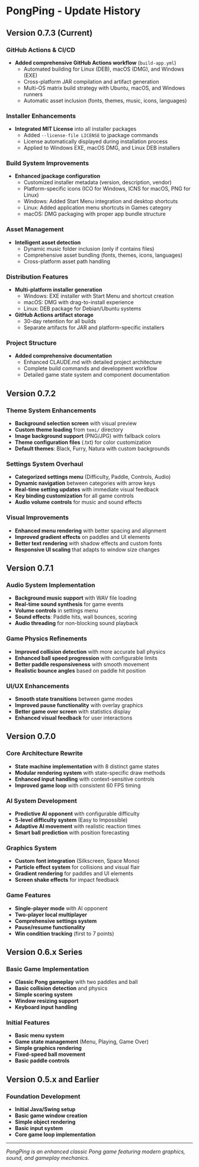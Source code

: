 # PongPing - Update History

## Version 0.7.3 (Current)

### GitHub Actions & CI/CD
- **Added comprehensive GitHub Actions workflow** (`build-app.yml`)
  - Automated building for Linux (DEB), macOS (DMG), and Windows (EXE)
  - Cross-platform JAR compilation and artifact generation
  - Multi-OS matrix build strategy with Ubuntu, macOS, and Windows runners
  - Automatic asset inclusion (fonts, themes, music, icons, languages)

### Installer Enhancements
- **Integrated MIT License** into all installer packages
  - Added `--license-file LICENSE` to jpackage commands
  - License automatically displayed during installation process
  - Applied to Windows EXE, macOS DMG, and Linux DEB installers

### Build System Improvements
- **Enhanced jpackage configuration**
  - Customized installer metadata (version, description, vendor)
  - Platform-specific icons (ICO for Windows, ICNS for macOS, PNG for Linux)
  - Windows: Added Start Menu integration and desktop shortcuts
  - Linux: Added application menu shortcuts in Games category
  - macOS: DMG packaging with proper app bundle structure

### Asset Management
- **Intelligent asset detection**
  - Dynamic music folder inclusion (only if contains files)
  - Comprehensive asset bundling (fonts, themes, icons, languages)
  - Cross-platform asset path handling

### Distribution Features
- **Multi-platform installer generation**
  - Windows: EXE installer with Start Menu and shortcut creation
  - macOS: DMG with drag-to-install experience
  - Linux: DEB package for Debian/Ubuntu systems
- **GitHub Actions artifact storage**
  - 30-day retention for all builds
  - Separate artifacts for JAR and platform-specific installers

### Project Structure
- **Added comprehensive documentation**
  - Enhanced CLAUDE.md with detailed project architecture
  - Complete build commands and development workflow
  - Detailed game state system and component documentation

## Version 0.7.2

### Theme System Enhancements
- **Background selection screen** with visual preview
- **Custom theme loading** from `temi/` directory
- **Image background support** (PNG/JPG) with fallback colors
- **Theme configuration files** (.txt) for color customization
- **Default themes**: Black, Furry, Natura with custom backgrounds

### Settings System Overhaul
- **Categorized settings menu** (Difficulty, Paddle, Controls, Audio)
- **Dynamic navigation** between categories with arrow keys
- **Real-time setting updates** with immediate visual feedback
- **Key binding customization** for all game controls
- **Audio volume controls** for music and sound effects

### Visual Improvements
- **Enhanced menu rendering** with better spacing and alignment
- **Improved gradient effects** on paddles and UI elements
- **Better text rendering** with shadow effects and custom fonts
- **Responsive UI scaling** that adapts to window size changes

## Version 0.7.1

### Audio System Implementation
- **Background music support** with WAV file loading
- **Real-time sound synthesis** for game events
- **Volume controls** in settings menu
- **Sound effects**: Paddle hits, wall bounces, scoring
- **Audio threading** for non-blocking sound playback

### Game Physics Refinements
- **Improved collision detection** with more accurate ball physics
- **Enhanced ball speed progression** with configurable limits
- **Better paddle responsiveness** with smooth movement
- **Realistic bounce angles** based on paddle hit position

### UI/UX Enhancements
- **Smooth state transitions** between game modes
- **Improved pause functionality** with overlay graphics
- **Better game over screen** with statistics display
- **Enhanced visual feedback** for user interactions

## Version 0.7.0

### Core Architecture Rewrite
- **State machine implementation** with 8 distinct game states
- **Modular rendering system** with state-specific draw methods
- **Enhanced input handling** with context-sensitive controls
- **Improved game loop** with consistent 60 FPS timing

### AI System Development
- **Predictive AI opponent** with configurable difficulty
- **5-level difficulty system** (Easy to Impossible)
- **Adaptive AI movement** with realistic reaction times
- **Smart ball prediction** with position forecasting

### Graphics System
- **Custom font integration** (Silkscreen, Space Mono)
- **Particle effect system** for collisions and visual flair
- **Gradient rendering** for paddles and UI elements
- **Screen shake effects** for impact feedback

### Game Features
- **Single-player mode** with AI opponent
- **Two-player local multiplayer**
- **Comprehensive settings system**
- **Pause/resume functionality**
- **Win condition tracking** (first to 7 points)

## Version 0.6.x Series

### Basic Game Implementation
- **Classic Pong gameplay** with two paddles and ball
- **Basic collision detection** and physics
- **Simple scoring system**
- **Window resizing support**
- **Keyboard input handling**

### Initial Features
- **Basic menu system**
- **Game state management** (Menu, Playing, Game Over)
- **Simple graphics rendering**
- **Fixed-speed ball movement**
- **Basic paddle controls**

## Version 0.5.x and Earlier

### Foundation Development
- **Initial Java/Swing setup**
- **Basic game window creation**
- **Simple object rendering**
- **Basic input system**
- **Core game loop implementation**

---

*PongPing is an enhanced classic Pong game featuring modern graphics, sound, and gameplay mechanics.*